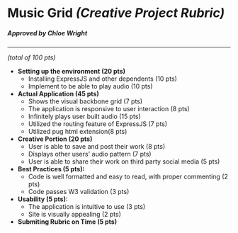 # **Music Grid** _(Creative Project Rubric)_  
##### Approved by Chloe Wright  
---  
_(total of 100 pts)_  
* __Setting up the environment (20 pts)__    
   * Installing ExpressJS and other dependents (10 pts)  
   * Implement to be able to play audio (10 pts)  
* __Actual Application (45 pts)__    
  * Shows the visual backbone grid (7 pts)  
  * The application is responsive to user interaction (8 pts)  
  * Infinitely plays user built audio (15 pts)  
  * Utilized the routing feature of ExpressJS (7 pts)
  * Utilized pug html extension(8 pts)
* __Creative Portion (20 pts)__     
  * User is able to save and post their work (8 pts)
  * Displays other users' audio pattern (7 pts)
  * User is able to share their work on third party social media (5 pts)
* __Best Practices (5 pts):__    
  * Code is well formatted and easy to read, with proper commenting (2 pts)  
  * Code passes W3 validation (3 pts)  
* __Usability (5 pts):__    
  * The application is intuitive to use (3 pts)  
  * Site is visually appealing (2 pts)  
* __Submiting Rubric on Time (5 pts)__    
